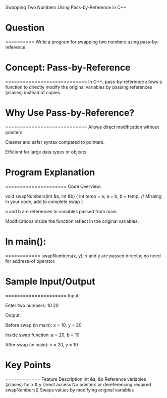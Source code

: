 Swapping Two Numbers Using Pass-by-Reference in C++

# Question
==========
Write a program for swapping two numbers using pass-by-reference.



# Concept: Pass-by-Reference
============================
In C++, pass-by-reference allows a function to directly modify the original variables by passing references (aliases) instead of copies.



# Why Use Pass-by-Reference?
============================
Allows direct modification without pointers.

Cleaner and safer syntax compared to pointers.

Efficient for large data types or objects.


# Program Explanation
=====================
Code Overview:

void swapNumbers(int &a, int &b) {
    int temp = a;
    a = b;
    b = temp; // Missing in your code, add to complete swap
}

a and b are references to variables passed from main.

Modifications inside the function reflect in the original variables.



# In main():
============
swapNumbers(x, y);
x and y are passed directly; no need for address-of operator.



# Sample Input/Output
=====================
Input:

Enter two numbers: 10 20

Output:

Before swap (in main):
x = 10, y = 20

Inside swap function:
a = 20, b = 10

After swap (in main):
x = 20, y = 10



# Key Points
============
Feature	Description
int &a, &b	Reference variables (aliases) for x & y
Direct access	No pointers or dereferencing required
swapNumbers()	Swaps values by modifying original variables